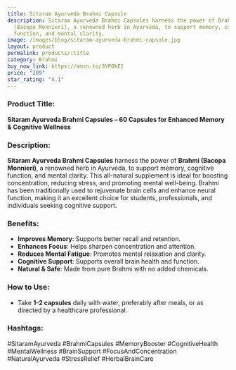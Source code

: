 ```yaml
---
title: Sitaram Ayurveda Brahmi Capsule
description: Sitaram Ayurveda Brahmi Capsules harness the power of Brahmi
  (Bacopa Monnieri), a renowned herb in Ayurveda, to support memory, cognitive
  function, and mental clarity.
image: /images/blog/sitaram-ayurveda-brahmi-capsule.jpg
layout: product
permalink: products/:title
category: Brahmi
buy_now_link: https://amzn.to/3YPOkEI
price: "209"
star_rating: "4.1"
---
```

### Product Title:
**Sitaram Ayurveda Brahmi Capsules – 60 Capsules for Enhanced Memory & Cognitive Wellness**

### Description:
**Sitaram Ayurveda Brahmi Capsules** harness the power of **Brahmi (Bacopa Monnieri)**, a renowned herb in Ayurveda, to support memory, cognitive function, and mental clarity. This all-natural supplement is ideal for boosting concentration, reducing stress, and promoting mental well-being. Brahmi has been traditionally used to rejuvenate brain cells and enhance neural function, making it an excellent choice for students, professionals, and individuals seeking cognitive support.

### Benefits:
- **Improves Memory**: Supports better recall and retention.
- **Enhances Focus**: Helps sharpen concentration and attention.
- **Reduces Mental Fatigue**: Promotes mental relaxation and clarity.
- **Cognitive Support**: Supports overall brain health and function.
- **Natural & Safe**: Made from pure Brahmi with no added chemicals.

### How to Use:
- Take **1-2 capsules** daily with water, preferably after meals, or as directed by a healthcare professional.

### Hashtags:
#SitaramAyurveda #BrahmiCapsules #MemoryBooster #CognitiveHealth #MentalWellness #BrainSupport #FocusAndConcentration #NaturalAyurveda #StressRelief #HerbalBrainCare
